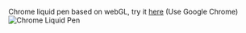  Chrome liquid pen based on webGL, try it <a href="https://chrome-sigilism-pen.vercel.app" target="_blank">here</a> (Use Google Chrome)
   <img src="https://github.com/user-attachments/assets/a583bfdc-9058-44f9-9bfb-47a46b190836" alt="Chrome Liquid Pen">
